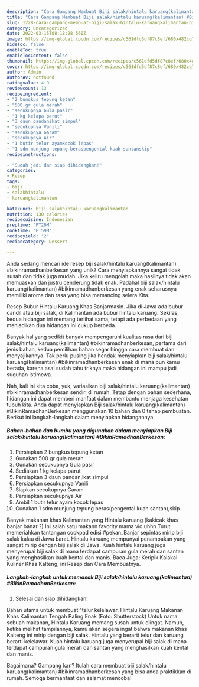 ```yaml
---
description: "Cara Gampang Membuat Biji salak/hintalu karuang(kalimantan) #BikinRamadhanBerkesan yang Enak"
title: "Cara Gampang Membuat Biji salak/hintalu karuang(kalimantan) #BikinRamadhanBerkesan yang Enak"
slug: 1228-cara-gampang-membuat-biji-salak-hintalu-karuangkalimantan-bikinramadhanberkesan-yang-enak
category: Uncategorized
date: 2022-03-15T08:18:28.560Z
image: https://img-global.cpcdn.com/recipes/c561dfd5df87c8ef/680x482cq70/biji-salakhintalu-karuangkalimantan-bikinramadhanberkesan-foto-resep-utama.jpg
hideToc: false
enableToc: true
enableTocContent: false
thumbnail: https://img-global.cpcdn.com/recipes/c561dfd5df87c8ef/680x482cq70/biji-salakhintalu-karuangkalimantan-bikinramadhanberkesan-foto-resep-utama.jpg
cover: https://img-global.cpcdn.com/recipes/c561dfd5df87c8ef/680x482cq70/biji-salakhintalu-karuangkalimantan-bikinramadhanberkesan-foto-resep-utama.jpg
author: Admin
authorAv: notfound
ratingvalue: 4.9
reviewcount: 13
recipeingredient:
- "2 bungkus tepung ketan"
- "500 gr gula merah"
- "secukupnya Gula pasir"
- "1 kg kelapa parut"
- "3 daun pandanikat simpul"
- "secukupnya Vanili"
- "secukupnya Garam"
- "secukupnya Air"
- "1 butir telur ayamkocok lepas"
- "1 sdm munjung tepung beraspengental kuah santanskip"
recipeinstructions:

- "Sudah jadi dan siap dihidangkan!"
categories:
- Resep
tags:
- biji
- salakhintalu
- karuangkalimantan

katakunci: biji salakhintalu karuangkalimantan 
nutrition: 130 calories
recipecuisine: Indonesian
preptime: "PT20M"
cooktime: "PT59M"
recipeyield: "2"
recipecategory: Dessert

---
```





Anda sedang mencari ide resep biji salak/hintalu karuang(kalimantan) #bikinramadhanberkesan yang unik? Cara menyiapkannya sangat tidak susah dan tidak juga mudah. Jika keliru mengolah maka hasilnya tidak akan memuaskan dan justru cenderung tidak enak. Padahal biji salak/hintalu karuang(kalimantan) #bikinramadhanberkesan yang enak seharusnya memiliki aroma dan rasa yang bisa memancing selera Kita.





Resep Bubur Hintalu Karuang Khas Banjarmasin. Jika di Jawa ada bubur candil atau biji salak, di Kalimantan ada bubur hintalu karuang. Sekilas, kedua hidangan ini memang terlihat sama, tetapi ada perbedaan yang menjadikan dua hidangan ini cukup berbeda.

Banyak hal yang sedikit banyak mempengaruhi kualitas rasa dari biji salak/hintalu karuang(kalimantan) #bikinramadhanberkesan, pertama dari jenis bahan, kedua pemilihan bahan segar hingga cara membuat dan menyajikannya. Tak perlu pusing jika hendak menyiapkan biji salak/hintalu karuang(kalimantan) #bikinramadhanberkesan enak di mana pun kamu berada, karena asal sudah tahu triknya maka hidangan ini mampu jadi suguhan istimewa.






Nah, kali ini kita coba, yuk, variasikan biji salak/hintalu karuang(kalimantan) #bikinramadhanberkesan sendiri di rumah. Tetap dengan bahan sederhana, hidangan ini dapat memberi manfaat dalam membantu menjaga kesehatan tubuh kita. Anda dapat menyiapkan Biji salak/hintalu karuang(kalimantan) #BikinRamadhanBerkesan menggunakan 10 bahan dan 0 tahap pembuatan. Berikut ini langkah-langkah dalam menyiapkan hidangannya.

<!--inarticleads1-->

##### Bahan-bahan dan bumbu yang digunakan dalam menyiapkan Biji salak/hintalu karuang(kalimantan) #BikinRamadhanBerkesan:

1. Persiapkan 2 bungkus tepung ketan
1. Gunakan 500 gr gula merah
1. Gunakan secukupnya Gula pasir
1. Sediakan 1 kg kelapa parut
1. Persiapkan 3 daun pandan,ikat simpul
1. Persiapkan secukupnya Vanili
1. Siapkan secukupnya Garam
1. Persiapkan secukupnya Air
1. Ambil 1 butir telur ayam,kocok lepas
1. Gunakan 1 sdm munjung tepung beras(pengental kuah santan),skip


Banyak makanan khas Kalimantan yang Hintalu karuang (kakicak khas banjar banar ?) Ini salah satu makann favority mama vio.uhhh Turut memeriahkan tantangan cookpad edisi #pekan_Banjar sepintas mirip biji salak kalau di Jawa barat. Hintalu karuang mempunyai penampakan yang sangat mirip dengan biji salak di Jawa. Kuah hintalu karuang juga menyerupai biji salak di mana terdapat campuran gula merah dan santan yang menghasilkan kuah kental dan manis. Baca Juga: Keripik Kalakai Kuliner Khas Kalteng, ini Resep dan Cara Membuatnya. 

<!--inarticleads2-->

##### Langkah-langkah untuk memasak Biji salak/hintalu karuang(kalimantan) #BikinRamadhanBerkesan:


1. Selesai dan siap dihidangkan!

Bahan utama untuk membuat &#34;telur kelelawar. Hintalu Karuang Makanan Khas Kalimantan Tengah Paling Enak (Foto: Shutterstock) Untuk nama sebuah makanan, Hintalu Karuang memang susah untuk diingat. Namun, ketika melihat tampilannya, kamu akan segera ingat bahwa makanan khas Kalteng ini mirip dengan biji salak. Hintalu yang berarti telur dan karuang berarti kelelawar. Kuah hintalu karuang juga menyerupai biji salak di mana terdapat campuran gula merah dan santan yang menghasilkan kuah kental dan manis. 

Bagaimana? Gampang kan? Itulah cara membuat biji salak/hintalu karuang(kalimantan) #bikinramadhanberkesan yang bisa anda praktikkan di rumah. Semoga bermanfaat dan selamat mencoba!
